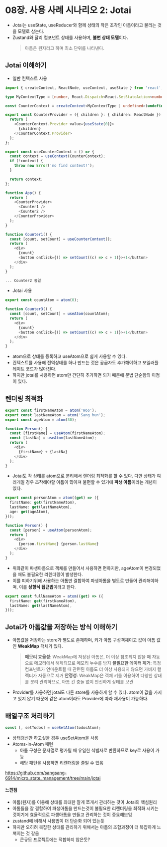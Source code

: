 # 08장. 사용 사례 시나리오 2: Jotai

- Jotai는 useState, useReducer와 함께 상태의 작은 조각인 아톰이라고 불리는 것을 모델로 삼는다.
- Zustand와 달리 컴포넌트 상태를 사용하며, **불변 상태 모델**이다.
  > 아톰은 원자라고 하며 최소 단위를 나타낸다.

## Jotai 이해하기

- 일반 컨텍스트 사용

```typescript
import { createContext, ReactNode, useContext, useState } from 'react';

type MyContextType = [number, React.Dispatch<React.SetStateAction<number>>];

const CounterContext = createContext<MyContextType | undefined>(undefined);

export const CounterProvider = ({ children }: { children: ReactNode }) => {
  return (
    <CounterContext.Provider value={useState(0)}>
      {children}
    </CounterContext.Provider>
  );
};

export const useCounterContext = () => {
  const context = useContext(CounterContext);
  if (!context) {
    throw new Error('no find context!');
  }

  return context;
};

function App() {
  return (
    <CounterProvider>
      <Counter1 />
      <Counter2 />
    </CounterProvider>
  );
}

function Counter1() {
  const [count, setCount] = useCounterContext();
  return (
    <div>
      {count}
      <button onClick={() => setCount((c) => c + 1)}>+1</button>
    </div>
  );
}

... Counter2 동일
```

- Jotai 사용

```typescript
export const countAtom = atom(0);

function Counter3() {
  const [count, setCount] = useAtom(countAtom);
  return (
    <div>
      {count}
      <button onClick={() => setCount((c) => c + 1)}>+1</button>
    </div>
  );
}
```

- atom으로 상태를 등록하고 useAtom으로 쉽게 사용할 수 있다.
- 컨텍스트를 사용해 전역상태를 하나 만드는 것은 공급자도 추가해야하고 보일러플레이트 코드가 많아진다.
- 하지만 jotai를 사용하면 atom만 간단히 추가하면 되기 때문에 문법 단순함의 이점이 있다.

## 렌더링 최적화

```typescript
export const firstNameAtom = atom('Woo');
export const lastNameAtom = atom('Sang hun');
export const ageAtom = atom(30);

function Person() {
  const [firstName] = useAtom(firstNameAtom);
  const [lastNa] = useAtom(lastNameAtom);
  return (
    <div>
      {firstName} + {lastNa}
    </div>
  );
}
```

- Jotai도 각 상태를 atom으로 분리해서 렌더링 최적화를 할 수 있다. 다만 상태가 여러개일 경우 조작해야할 아톰이 많아져 불편할 수 있기에 **파생 아톰**이라는 개념이 있다.

```typescript
export const personAtom = atom((get) => ({
  firstName: get(firstNameAtom),
  lastName: get(lastNameAtom),
  age: get(ageAtom),
}));

function Person() {
  const [person] = useAtom(personAtom);
  return (
    <div>
      {person.firstName} {person.lastName}
    </div>
  );
}
```

- 위와같이 파생아톰으로 객체를 만들어서 사용하면 편하지만, ageAtom이 변경되었을 때도 불필요한 리렌더링이 발생한다.
- 이를 피하기위해 사용하는 아톰만 결합하여 파생아톰을 별도로 만들어 관리해야하며, 이를 **상향식 접근법**이라고 한다.

```typescript
export const fullNameAtom = atom((get) => ({
  firstName: get(firstNameAtom),
  lastName: get(lastNameAtom),
}));
```

## Jotai가 아톰값을 저장하는 방식 이해하기

- 아톰값을 저장하는 store가 별도로 존재하며, 키가 아톰 구성객체이고 값이 아톰 값인 **WeakMap** 객체가 있다.
  > **메모리 효율성**: WeakMap에 저장된 아톰은, 더 이상 참조되지 않을 때 자동으로 메모리에서 해제되므로 메모리 누수를 방지
  > **불필요한 데이터 제거**: 특정 컴포넌트가 언마운트될 때 관련된 아톰도 더 이상 사용되지 않으면 가비지 컬렉터가 자동으로 제거
  > **안정성**: WeakMap은 객체 키를 이용하여 다양한 상태를 분리 관리하므로, 아톰 간 충돌 없이 안전하게 상태를 보관
- Provider를 사용하면 jotai도 다른 store를 사용하게 할 수 있다. atom이 값을 가지고 있지 않기 때문에 같은 atom이라도 Provider에 따라 재사용이 가능하다.

## 배열구조 처리하기

```typescript
const [, setTodos] = useSetAtom(todosAtom);
```

- 상태갱신만 하고싶을 경우 useSetAtom을 사용
- Atoms-in-Atom 패턴
  - 아톰 구성은 문자열로 평가될 때 유일한 식별자로 반환하므로 key로 사용이 가능
  - 해당 패턴을 사용하면 리렌더링을 줄일 수 있음

https://github.com/sangsang-6914/micro_state_management/tree/main/jotai

#### 느낀점

- 아톰(원자)를 이용해 상태를 최대한 잘게 쪼개서 관리하는 것이 Jotai의 핵심원리
- 아톰들을 잘 결합하여 파생아톰을 만드는것이 불필요한 리렌더링을 최적화 시키는 것이기에 효율적으로 파생아톰을 만들고 관리하는 것이 중요해보임
- zustand에 비해서 사용법이 더 단순화 되어 있는듯
- 하지만 오히려 복잡한 상태를 관리하기 위해서는 아톰의 조합과정이 더 복잡하게 느껴지는 것 같음
  - 큰규모 프로젝트에는 적합하지 않은듯?
